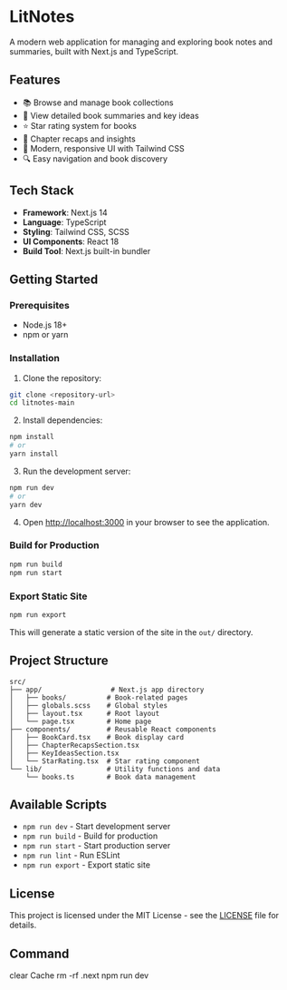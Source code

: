 # LitNotes

A modern web application for managing and exploring book notes and summaries, built with Next.js and TypeScript.

## Features

- 📚 Browse and manage book collections
- 📝 View detailed book summaries and key ideas
- ⭐ Star rating system for books
- 📖 Chapter recaps and insights
- 🎨 Modern, responsive UI with Tailwind CSS
- 🔍 Easy navigation and book discovery

## Tech Stack

- **Framework**: Next.js 14
- **Language**: TypeScript
- **Styling**: Tailwind CSS, SCSS
- **UI Components**: React 18
- **Build Tool**: Next.js built-in bundler

## Getting Started

### Prerequisites

- Node.js 18+ 
- npm or yarn

### Installation

1. Clone the repository:
```bash
git clone <repository-url>
cd litnotes-main
```

2. Install dependencies:
```bash
npm install
# or
yarn install
```

3. Run the development server:
```bash
npm run dev
# or
yarn dev
```

4. Open [http://localhost:3000](http://localhost:3000) in your browser to see the application.

### Build for Production

```bash
npm run build
npm run start
```

### Export Static Site

```bash
npm run export
```

This will generate a static version of the site in the `out/` directory.

## Project Structure

```
src/
├── app/                 # Next.js app directory
│   ├── books/          # Book-related pages
│   ├── globals.scss    # Global styles
│   ├── layout.tsx      # Root layout
│   └── page.tsx        # Home page
├── components/         # Reusable React components
│   ├── BookCard.tsx    # Book display card
│   ├── ChapterRecapsSection.tsx
│   ├── KeyIdeasSection.tsx
│   └── StarRating.tsx  # Star rating component
└── lib/                # Utility functions and data
    └── books.ts        # Book data management
```

## Available Scripts

- `npm run dev` - Start development server
- `npm run build` - Build for production
- `npm run start` - Start production server
- `npm run lint` - Run ESLint
- `npm run export` - Export static site



## License

This project is licensed under the MIT License - see the [LICENSE](LICENSE) file for details.

## Command
clear Cache
rm -rf .next 
npm run dev